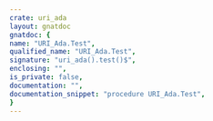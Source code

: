 ```yaml
---
crate: uri_ada
layout: gnatdoc
gnatdoc: {
name: "URI_Ada.Test",
qualified_name: "URI_Ada.Test",
signature: "uri_ada().test()$",
enclosing: "",
is_private: false,
documentation: "",
documentation_snippet: "procedure URI_Ada.Test",
}
---
```

